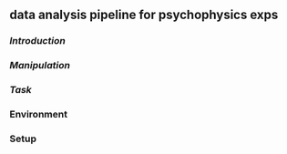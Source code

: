 ## data analysis pipeline for psychophysics exps

### *Introduction*  

### *Manipulation*

### *Task*

### Environment

### Setup
